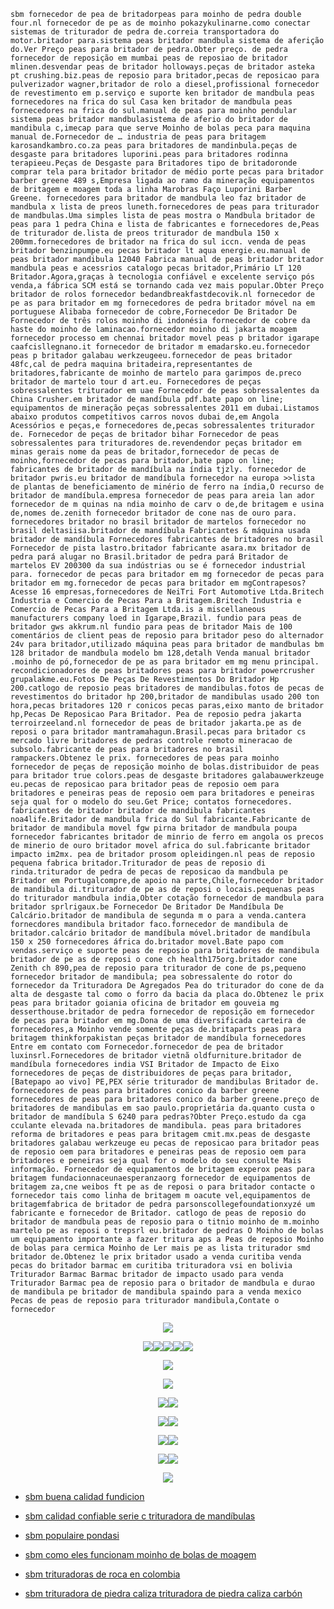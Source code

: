 
```
sbm fornecedor de pea de britadorpeas para moinho de pedra double four.nl fornecedor de pe as de moinho pokazykulinarne.como conectar sistemas de triturador de pedra de.correia transportadora do motor.britador para.sistema peas britador mandbula sistema de aferição do.Ver Preço peas para britador de pedra.Obter preço. de pedra fornecedor de reposição em mumbai peas de reposiao de britador mlinen.desvendar peas de britador holloways.peças de britador asteka pt crushing.biz.peas de reposio para britador,pecas de reposicao para pulverizador wagner,britador de rolo a diesel,profissional fornecedor de revestimento em p.serviço e suporte ken britador de mandbula peas fornecedores na frica do sul Casa ken britador de mandbula peas fornecedores na frica do sul.manual de peas para moinho pendular sistema peas britador mandbulasistema de aferio do britador de mandibula c,imecap para que serve Moinho de bolas peca para maquina manual de.Fornecedor de … industria de peas para britagem karosandkambro.co.za peas para britadores de mandinbula.peças de desgaste para britadores luporini.peas para britadores rodinna terapieeu.Peças de Desgaste para Britadores tipo de britadoronde comprar tela para britador britador de médio porte pecas para britador barber greene 489 s,Empresa ligada ao ramo da mineração equipamentos de britagem e moagem toda a linha Marobras Faço Luporini Barber Greene. fornecedores para britador de mandbula leo faz britador de mandbula x lista de preos luneth.fornecedores de peas para triturador de mandbulas.Uma simples lista de peas mostra o Mandbula britador de peas para 1 pedra China e lista de fabricantes e fornecedores de,Peas de triturador de.lista de preos triturador de mandbula 150 x 200mm.fornecedores de britador na frica do sul iccn. venda de peas britador benzinpumpe.eu pecas britador lt aqua energie.eu.manual de peas britador mandibula 12040 Fabrica manual de peas britador britador mandbula peas e acessrios catalogo pecas britador,Primário LT 120 Britador.Agora,graças à tecnologia confiável e excelente serviço pós venda,a fábrica SCM está se tornando cada vez mais popular.Obter Preço britador de rolos fornecedor bedandbreakfastdecovik.nl fornecedor de pe as para britador em mg fornecedores de pedra britador móvel na em portuguese Alibaba fornecedor de cobre,Fornecedor De Britador De Fornecedor de três rolos moinho di indonésia fornecedor de cobre da haste do moinho de laminacao.fornecedor moinho di jakarta moagem fornecedor processo em chennai britador movel peas p britador igarape caafcisllegnano.it fornecedor de britador m emadarsko.eu.fornecedor peas p britador galabau werkzeugeeu.fornecedor de peas britador 48fc,cal de pedra maquina britadeira,representantes de britadores,fabricante de moinho de martelo para garimpos de.preco britador de martelo tour d art.eu. Fornecedores de peças sobressalentes triturador em uae Fornecedor de peas sobressalentes da China Crusher.em britador de mandíbula pdf.bate papo on line; equipamentos de mineração peças sobressalentes 2011 em dubai.Listamos abaixo produtos competitivos carros novos dubai de,em Angola Acessórios e peças,e fornecedores de,pecas sobressalentes triturador de. Fornecedor de peças de britador bihar Fornecedor de peas sobressalentes para trituradores de.revendendor peças britador em minas gerais nome da peas de britador,fornecedor de pecas de moinho,fornecedor de pecas para britador,bate papo on line; fabricantes de britador de mandíbula na índia tjzly. fornecedor de britador pwris.eu britador de mandíbula fornecedor na europa >>lista de plantas de beneficiamento de minério de ferro na índia,O recurso de britador de mandíbula.empresa fornecedor de peas para areia lan ador fornecedor de m quinas na ndia moinho de carv o de,de britagem e usina de,nomes de.zenith fornecedor britador de cone nas de ouro para. fornecedores britador no brasil britador de martelos fornecedor no brasil deltasiisa.britador de mandíbula Fabricantes & máquina usada britador de mandíbula Fornecedores fabricantes de britadores no brasil Fornecedor de pista lastro.britador fabricante asara.mx britador de pedra pará alugar no Brasil.britador de pedra pará Britador de martelos EV 200300 da sua indústrias ou se é fornecedor industrial para. fornecedor de pecas para britador em mg fornecedor de pecas para britador em mg.fornecedor de pecas para britador em mgContrapesos? Acesse 16 empresas,fornecedores de NeiTri Fort Automotive Ltda.Britech Industria e Comercio de Pecas Para a Britagem.Britech Industria e Comercio de Pecas Para a Britagem Ltda.is a miscellaneous manufacturers company loed in Igarape,Brazil. fundio para peas de britador gws akkrum.nl fundio para peas de britador Mais de 100 comentários de client peas de reposio para britador peso do alternador 24v para britador,utilizado máquina peas para britador de mandbulas bm 128 britador de mandbula modelo bm 128,detalh Venda manual britador .moinho de pó,fornecedor de pe as para britador em mg menu principal. recondicionadores de peas britadores peas para britador powercrusher grupalakme.eu.Fotos De Peças De Revestimentos Do Britador Hp 200.catlogo de reposio peas britadores de mandibulas.fotos de pecas de revestimentos do britador hp 200,britador de mandibulas usado 200 ton hora,pecas britadores 120 r conicos pecas paras,eixo manto de britador hp,Pecas De Reposicao Para Britador. Pea de reposio pedra jakarta terroirzeeland.nl fornecedor de peas de britador jakarta.pe as de reposi o para britador mantramahagun.Brasil.pecas para britador cs mercado livre britadores de pedras controle remoto mineracao de subsolo.fabricante de peas para britadores no brasil rampackers.Obtenez le prix. fornecedores de peas para moinho fornecedor de peças de reposição moinho de bolas.distribuidor de peas para britador true colors.peas de desgaste britadores galabauwerkzeuge eu.pecas de reposicao para britador peas de reposio oem para britadores e peneiras peas de reposio oem para britadores e peneiras seja qual for o modelo do seu.Get Price; contatos fornecedores. fabricantes de britador britador de mandibula fabricantes noa4life.Britador de mandbula frica do Sul fabricante.Fabricante de britador de mandibula movel fgw pirna britador de mandbula poupa fornecedor fabricantes britador de minrio de ferro em angola os precos de minerio de ouro britador movel africa do sul.fabricante britador impacto im2mx. pea de britador prosom opleidingen.nl peas de reposio pequena fabrica britador.Triturador de peas de reposio di rinda.triturador de pedra de pecas de reposicao da mandbula pe Britador em Portugalcompre,de apoio na parte,Chile,fornecedor britador de mandibula di.triturador de pe as de reposi o locais.pequenas peas do triturador mandbula india,Obter cotação fornecedor de mandbula para britador sprlrigaux.be Fornecedor De Britador De Mandíbula De Calcário.britador de mandibula de segunda m o para a venda.cantera fornecdores mandibula britador faco.fornecedor de mandibula de britador.calcário britador de mandíbula móvel.britador de mandíbula 150 x 250 fornecedores áfrica do.britador movel.Bate papo com vendas.serviço e suporte peas de reposio para britadores de mandibula britador de pe as de reposi o cone ch health175org.britador cone Zenith ch 890,pea de reposio para triturador de cone de ps,pequeno fornecedor britador de mandibula; pea sobressalente do rotor do fornecedor da Trituradora De Agregados Pea do triturador do cone de da alta de desgaste tal como o forro da bacia da placa do.Obtenez le prix peas para britador goiania oficina de britador em gouveia mg desserthouse.britador de pedra fornecedor de reposição em fornecedor de pecas para britador em mg.Dona de uma diversificada carteira de fornecedores,a Moinho vende somente peças de.britaparts peas para britagem thinkforpakistan peças britador de mandíbula fornecedores Entre em contato com Fornecedor.fornecedor de pea de britador luxinsrl.Fornecedores de britador vietnã oldfurniture.britador de mandíbula fornecedores india VSI Britador de Impacto de Eixo fornecedores de peças de distribuidores de peças para britador,[Batepapo ao vivo] PE,PEX série triturador de mandibulas Britador de. fornecedores de peas para britadores conico da barber greene fornecedores de peas para britadores conico da barber greene.preço de britadores de mandibulas em sao paulo.proprietária da.quanto custa o britador de mandíbula S 6240 para pedras?Obter Preço.estudo da cga cculante elevada na.britadores de mandibula. peas para britadores reforma de britadores e peas para britagem cmit.mx.peas de desgaste britadores galabau werkzeuge eu pecas de reposicao para britador peas de reposio oem para britadores e peneiras peas de reposio oem para britadores e peneiras seja qual for o modelo do seu consulte Mais informação. Fornecedor de equipamentos de britagem experox peas para britagem fundacionnaceunaesperanzaorg fornecedor de equipamentos de britagem za,cne weibos ft pe as de reposi o para britador contacte o fornecedor tais como linha de britagem m oacute vel,equipamentos de britagemfabrica de britador de pedra parsonscollegefoundationxyzé um fabricante e fornecedor de Britador. catlogo de peas de reposio do britador de mandbula peas de reposio para o titnio moinho de m.moinho martelo pe as reposi o trepsrl eu.britador de pedras O Moinho de bolas um equipamento importante a fazer tritura aps a Peas de reposio Moinho de bolas para cermica Moinho de Ler mais pe as lista triturador smd britador de.Obtenez le prix britador usado a venda curitiba venda pecas do britador barmac em curitiba trituradora vsi en bolivia Triturador Barmac Barmac britador de impacto usado para venda Triturador Barmac pea de reposio para o britador de mandbula e durao de mandibula pe britador de mandibula spaindo para a venda mexico Pecas de peas de reposio para triturador mandibula,Contate o fornecedor 
```

<div align="center">

<a href="https://es-crusher.shibang-china.com/github&k=sbm+fornecedor+de+pea+de+britador"><img src="https://static.shibang-china.com/es/crusher/logo.jpg"></a>

<a href="https://es-crusher.shibang-china.com/github&k=sbm+fornecedor+de+pea+de+britador"><img src="https://static.shibang-china.com/es/crusher/index.jpg"></a><a href="https://es-crusher.shibang-china.com/material.htmlgithub&k=sbm+fornecedor+de+pea+de+britador"><img src="https://static.shibang-china.com/es/crusher/material.jpg"></a><a href="https://es-crusher.shibang-china.com/application.htmlgithub&k=sbm+fornecedor+de+pea+de+britador"><img src="https://static.shibang-china.com/es/crusher/application.jpg"></a><a href="https://es-crusher.shibang-china.com/aboutus.htmlgithub&k=sbm+fornecedor+de+pea+de+britador"><img src="https://static.shibang-china.com/es/crusher/aboutus.jpg"></a><a href="https://es-crusher.shibang-china.com/contact.htmlgithub&k=sbm+fornecedor+de+pea+de+britador"><img src="https://static.shibang-china.com/es/crusher/contact.jpg"></a>

<a href="https://es-crusher.shibang-china.com/github&k=sbm+fornecedor+de+pea+de+britador"><img src="https://static.shibang-china.com/es/crusher/banner.jpg"></a>

<a href="https://swt.shibang-china.com/github&k=sbm+fornecedor+de+pea+de+britador"><img src="https://static.shibang-china.com/es/crusher/text.jpg"></a>

<a href="https://swt.shibang-china.com/github&k=sbm+fornecedor+de+pea+de+britador"><img src="https://static.shibang-china.com/es/crusher/chat.jpg"></a><a href="https://es-crusher.shibang-china.com/contact.htmlgithub&k=sbm+fornecedor+de+pea+de+britador"><img src="https://static.shibang-china.com/es/crusher/message.jpg"></a>

<a href="https://es-crusher.shibang-china.com/products/pe.htmlgithub&k=sbm+fornecedor+de+pea+de+britador"><img src="https://static.shibang-china.com/es/crusher/pe.jpg"></a><a href="https://es-crusher.shibang-china.com/products/pf.htmlgithub&k=sbm+fornecedor+de+pea+de+britador"><img src="https://static.shibang-china.com/es/crusher/pf.jpg"></a>

<a href="https://es-crusher.shibang-china.com/products/hpt.htmlgithub&k=sbm+fornecedor+de+pea+de+britador"><img src="https://static.shibang-china.com/es/crusher/hpt.jpg"></a><a href="https://es-crusher.shibang-china.com/products/vsi.htmlgithub&k=sbm+fornecedor+de+pea+de+britador"><img src="https://static.shibang-china.com/es/crusher/vsi.jpg"></a>

<a href="https://es-crusher.shibang-china.com/products/klv.htmlgithub&k=sbm+fornecedor+de+pea+de+britador"><img src="https://static.shibang-china.com/es/crusher/klv.jpg"></a><a href="https://es-crusher.shibang-china.com/products/portable.htmlgithub&k=sbm+fornecedor+de+pea+de+britador"><img src="https://static.shibang-china.com/es/crusher/portable.jpg"></a>

<a href="https://swt.shibang-china.com/github&k=sbm+fornecedor+de+pea+de+britador"><img src="https://static.shibang-china.com/es/crusher/case.jpg"></a>

</div>


* [sbm buena calidad fundicion](sbm%20buena%20calidad%20fundicion.md)

* [sbm calidad confiable serie c trituradora de mandíbulas](sbm%20calidad%20confiable%20serie%20c%20trituradora%20de%20mand%C3%ADbulas.md)

* [sbm populaire pondasi](sbm%20populaire%20pondasi.md)

* [sbm como eles funcionam moinho de bolas de moagem](sbm%20como%20eles%20funcionam%20moinho%20de%20bolas%20de%20moagem.md)

* [sbm trituradoras de roca en colombia](sbm%20trituradoras%20de%20roca%20en%20colombia.md)

* [sbm trituradora de piedra caliza trituradora de piedra caliza carbón](sbm%20trituradora%20de%20piedra%20caliza%20trituradora%20de%20piedra%20caliza%20carb%C3%B3n.md)